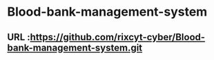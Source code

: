 # Blood-bank-management-system

## URL :https://github.com/rixcyt-cyber/Blood-bank-management-system.git
